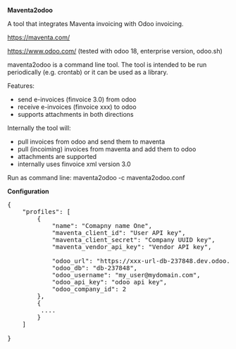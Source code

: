 **Maventa2odoo**

A tool that integrates Maventa invoicing with Odoo invoicing.

https://maventa.com/

https://www.odoo.com/ (tested with odoo 18, enterprise version, odoo.sh)

maventa2odoo is a command line tool. 
The tool is intended to be run periodically (e.g. crontab) or it can be used as a library.

Features: 
- send e-invoices (finvoice 3.0) from odoo
- receive e-invoices (finvoice xxx) to odoo
- supports attachments in both directions

Internally the tool will:
- pull invoices from odoo and send them to maventa
- pull (incoiming) invoices from maventa and add them to odoo
- attachments are supported
- internally uses finvoice xml version 3.0


Run as command line:
maventa2odoo -c maventa2odoo.conf

**Configuration**
<pre>
{
    "profiles": [
        {
            "name": "Comapny name One",                            => name of profile usually company name, only used for debugging
            "maventa_client_id": "User API key",                   => get this from maventa or ask
            "maventa_client_secret": "Company UUID key",           => get this from maventa or ask
            "maventa_vendor_api_key": "Vendor API key",            => get this from maventa or ask

            "odoo_url": "https://xxx-url-db-237848.dev.odoo.com/", => this is your odoo server url
            "odoo_db": "db-237848",                                => odoo database id
            "odoo_username": "my_user@mydomain.com",               => odoo user name 
            "odoo_api_key": "odoo api key",                        => odoo api key
            "odoo_company_id": 2                                   => odoo company id 
        },
        {
         ....                                                      => other profiles in case you have many companies
        }
    ]
    
}
</pre>
